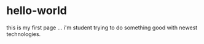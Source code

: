 # hello-world

this is my first page ... i'm student trying to do something good with newest technologies. 
